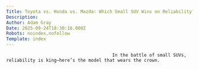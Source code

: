 ```yaml
---
Title: Toyota vs. Honda vs. Mazda: Which Small SUV Wins on Reliability?
Description: 
Author: Adam Gray
Date: 2025-09-24T18:30:16.000Z
Robots: noindex,nofollow
Template: index
---
```


                                            In the battle of small SUVs, reliability is king—here’s the model that wears the crown.
                                        